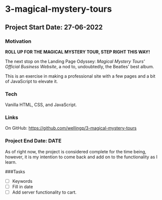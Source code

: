 # 3-magical-mystery-tours

## Project Start Date: 27-06-2022

### Motivation

**ROLL UP FOR THE MAGICAL MYSTERY TOUR, STEP RIGHT THIS WAY!**

The next stop on the Landing Page Odyssey: *Magical Mystery Tours' Official Business Website*, a nod to, undoubtedly, the Beatles' best album.

This is an exercise in making a professional site with a few pages and a bit of JavaScript to elevate it.

### Tech
Vanilla HTML, CSS, and JavaScript.

### Links

On GitHub: https://github.com/wellingp/3-magical-mystery-tours

### Project End Date: DATE

As of right now, the project is considered complete for the time being, however, it is my intention to come back and add on to the functionality as I learn.

###Tasks

- [ ] Keywords
- [ ] Fill in date
- [ ] Add server functionality to cart.